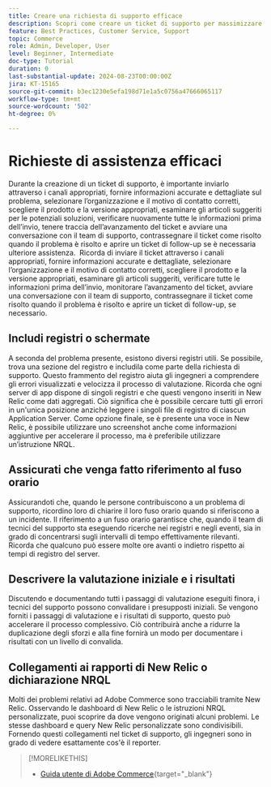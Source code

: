 ```yaml
---
title: Creare una richiesta di supporto efficace
description: Scopri come creare un ticket di supporto per massimizzare l’efficienza della richiesta.
feature: Best Practices, Customer Service, Support
topic: Commerce
role: Admin, Developer, User
level: Beginner, Intermediate
doc-type: Tutorial
duration: 0
last-substantial-update: 2024-08-23T00:00:00Z
jira: KT-15165
source-git-commit: b3ec1230e5efa198d71e1a5c0756a47666065117
workflow-type: tm+mt
source-wordcount: '502'
ht-degree: 0%

---
```



# Richieste di assistenza efficaci

Durante la creazione di un ticket di supporto, è importante inviarlo attraverso i canali appropriati, fornire informazioni accurate e dettagliate sul problema, selezionare l’organizzazione e il motivo di contatto corretti, scegliere il prodotto e la versione appropriati, esaminare gli articoli suggeriti per le potenziali soluzioni, verificare nuovamente tutte le informazioni prima dell’invio, tenere traccia dell’avanzamento del ticket e avviare una conversazione con il team di supporto, contrassegnare il ticket come risolto quando il problema è risolto e aprire un ticket di follow-up se è necessaria ulteriore assistenza. &#x200B; Ricorda di inviare il ticket attraverso i canali appropriati, fornire informazioni accurate e dettagliate, selezionare l’organizzazione e il motivo di contatto corretti, scegliere il prodotto e la versione appropriati, esaminare gli articoli suggeriti, verificare tutte le informazioni prima dell’invio, monitorare l’avanzamento del ticket, avviare una conversazione con il team di supporto, contrassegnare il ticket come risolto quando il problema è risolto e aprire un ticket di follow-up, se necessario. &#x200B;

## Includi registri o schermate

A seconda del problema presente, esistono diversi registri utili. Se possibile, trova una sezione del registro e includila come parte della richiesta di supporto. Questo frammento del registro aiuta gli ingegneri a comprendere gli errori visualizzati e velocizza il processo di valutazione. Ricorda che ogni server di app dispone di singoli registri e che questi vengono inseriti in New Relic come dati aggregati.  Ciò significa che è possibile cercare tutti gli errori in un&#39;unica posizione anziché leggere i singoli file di registro di ciascun Application Server. Come opzione finale, se è presente una voce in New Relic, è possibile utilizzare uno screenshot anche come informazioni aggiuntive per accelerare il processo, ma è preferibile utilizzare un’istruzione NRQL.

## Assicurati che venga fatto riferimento al fuso orario

Assicurandoti che, quando le persone contribuiscono a un problema di supporto, ricordino loro di chiarire il loro fuso orario quando si riferiscono a un incidente. Il riferimento a un fuso orario garantisce che, quando il team di tecnici del supporto sta eseguendo ricerche nei registri e negli eventi, sia in grado di concentrarsi sugli intervalli di tempo effettivamente rilevanti. Ricorda che qualcuno può essere molte ore avanti o indietro rispetto ai tempi di registro del server.

## Descrivere la valutazione iniziale e i risultati

Discutendo e documentando tutti i passaggi di valutazione eseguiti finora, i tecnici del supporto possono convalidare i presupposti iniziali. Se vengono forniti i passaggi di valutazione e i risultati di supporto, questo può accelerare il processo complessivo. Ciò contribuirà anche a ridurre la duplicazione degli sforzi e alla fine fornirà un modo per documentare i risultati con un livello di convalida.

## Collegamenti ai rapporti di New Relic o dichiarazione NRQL

Molti dei problemi relativi ad Adobe Commerce sono tracciabili tramite New Relic. Osservando le dashboard di New Relic o le istruzioni NRQL personalizzate, puoi scoprire da dove vengono originati alcuni problemi. Le stesse dashboard e query New Relic personalizzate sono condivisibili. Fornendo questi collegamenti nel ticket di supporto, gli ingegneri sono in grado di vedere esattamente cos&#39;è il reporter.

>[!MORELIKETHIS]
> 
> - [Guida utente di Adobe Commerce](https://experienceleague.adobe.com/it/docs/commerce-knowledge-base/kb/help-center-guide/magento-help-center-user-guide){target="_blank"}
